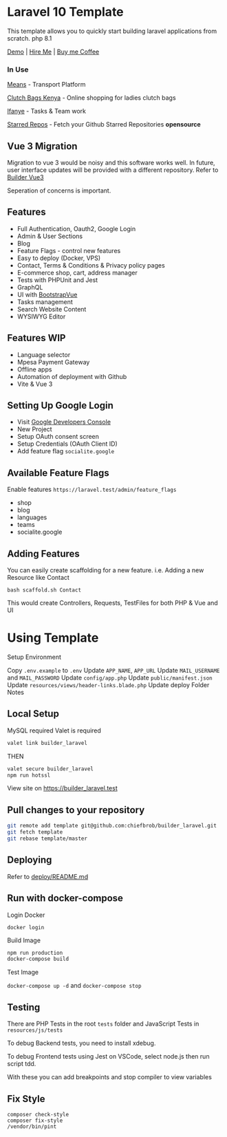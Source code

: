 # Laravel 10 Template

This template allows you to quickly start building laravel applications from scratch. php 8.1

[Demo](https://builder-laravel.on.chiefbrob.info) | [Hire Me](https://www.fiverr.com/share/xPWA7a) | [Buy me Coffee](https://www.buymeacoffee.com/chiefbrob)

### In Use

[Means](https://means.dabotap.com) - Transport Platform

[Clutch Bags Kenya](https://clutchbagskenya.co.ke/) - Online shopping for ladies clutch bags

[Ifanye](https://ifanye.dabotap.com) - Tasks & Team work

[Starred Repos](http://starredrepos.on.chiefbrob.info/) - Fetch your Github Starred Repositories **opensource**

## Vue 3 Migration

Migration to vue 3 would be noisy and this software works well. In future, user interface updates will be provided with a different repository. Refer to [Builder Vue3](https://github.com/chiefbrob/builder-vue3)

Seperation of concerns is important.

## Features

- Full Authentication, Oauth2, Google Login
- Admin & User Sections
- Blog
- Feature Flags - control new features
- Easy to deploy (Docker, VPS)
- Contact, Terms & Conditions & Privacy policy pages
- E-commerce shop, cart, address manager
- Tests with PHPUnit and Jest
- GraphQL
- UI with [BootstrapVue](https://bootstrap-vue.org/)
- Tasks management
- Search Website Content
- WYSIWYG Editor

## Features WIP

- Language selector
- Mpesa Payment Gateway
- Offline apps
- Automation of deployment with Github
- Vite & Vue 3

## Setting Up Google Login

- Visit [Google Developers Console](https://console.developers.google.com/)
- New Project
- Setup OAuth consent screen
- Setup Credentials (OAuth Client ID)
- Add feature flag `socialite.google`

## Available Feature Flags

Enable features `https://laravel.test/admin/feature_flags`

- shop
- blog
- languages
- teams
- socialite.google

## Adding Features

You can easily create scaffolding for a new feature. i.e. Adding a new Resource like Contact

```
bash scaffold.sh Contact
```

This would create Controllers, Requests, TestFiles for both PHP & Vue and UI

# Using Template

Setup Environment

Copy `.env.example` to `.env`
Update `APP_NAME`, `APP_URL`
Update `MAIL_USERNAME` and `MAIL_PASSWORD`
Update `config/app.php`
Update `public/manifest.json`
Update `resources/views/header-links.blade.php`
Update deploy Folder Notes

## Local Setup

MySQL required
Valet is required

```bash
valet link builder_laravel
```

THEN

```bash
valet secure builder_laravel
npm run hotssl
```

View site on https://builder_laravel.test

## Pull changes to your repository

```bash
git remote add template git@github.com:chiefbrob/builder_laravel.git
git fetch template
git rebase template/master
```

## Deploying

Refer to [deploy/README.md](deploy/README.md)

## Run with docker-compose

Login Docker

`docker login`

Build Image

```bash
npm run production
docker-compose build
```

Test Image

`docker-compose up -d` and `docker-compose stop`

## Testing

There are PHP Tests in the root `tests` folder and JavaScript Tests in `resources/js/tests`

To debug Backend tests, you need to install xdebug.

To debug Frontend tests using Jest on VSCode, select node.js then run script tdd.

With these you can add breakpoints and stop compiler to view variables

## Fix Style

```
composer check-style
composer fix-style
/vendor/bin/pint
```
